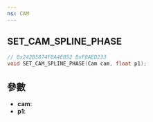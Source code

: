 ```yaml
---
ns: CAM
---
```

## SET_CAM_SPLINE_PHASE

```c
// 0x242B5874F0A4E052 0xF0AED233
void SET_CAM_SPLINE_PHASE(Cam cam, float p1);
```


## 參數
* **cam**: 
* **p1**: 

